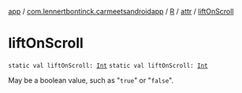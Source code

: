 [app](../../../index.md) / [com.lennertbontinck.carmeetsandroidapp](../../index.md) / [R](../index.md) / [attr](index.md) / [liftOnScroll](./lift-on-scroll.md)

# liftOnScroll

`static val liftOnScroll: `[`Int`](https://kotlinlang.org/api/latest/jvm/stdlib/kotlin/-int/index.html)
`static val liftOnScroll: `[`Int`](https://kotlinlang.org/api/latest/jvm/stdlib/kotlin/-int/index.html)

May be a boolean value, such as "`true`" or "`false`".

